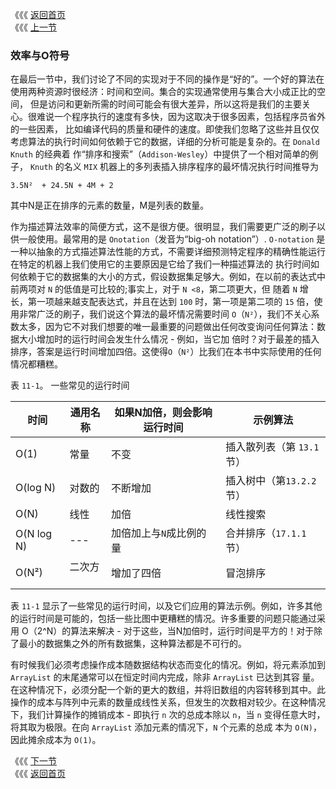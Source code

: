 《《《 [返回首页](../README.md)       <br/>
《《《 [上一节](02_Implementations.md)

### 效率与Ο符号

在最后一节中，我们讨论了不同的实现对于不同的操作是“好的”。一个好的算法在使用两种资源时很经济：时间和空间。集合的实现通常使用与集合大小成正比的空间，
但是访问和更新所需的时间可能会有很大差异，所以这将是我们的主要关心。很难说一个程序执行的速度有多快，因为这取决于很多因素，包括程序员省外的一些因素，
比如编译代码的质量和硬件的速度。即使我们忽略了这些并且仅仅考虑算法的执行时间如何依赖于它的数据，详细的分析可能是复杂的。在 `Donald Knuth` 的经典着
作“排序和搜索”（`Addison-Wesley`）中提供了一个相对简单的例子， `Knuth` 的名义 `MIX` 机器上的多列表插入排序程序的最坏情况执行时间推导为

```
3.5N²  + 24.5N + 4M + 2
```

其中N是正在排序的元素的数量，M是列表的数量。

作为描述算法效率的简便方式，这不是很方便。很明显，我们需要更广泛的刷子以供一般使用。最常用的是 `Onotation`（发音为“big-oh notation”）.
`O-notation` 是一种以抽象的方式描述算法性能的方式，不需要详细预测特定程序的精确性能运行在特定的机器上我们使用它的主要原因是它给了我们一种描述算法的
执行时间如何依赖于它的数据集的大小的方式，假设数据集足够大。例如，在以前的表达式中前两项对 `N` 的低值是可比较的;事实上，对于 `N <8`，第二项更大，但
随着 `N` 增长，第一项越来越支配表达式，并且在达到 `100` 时，第一项是第二项的 `15` 倍，使用非常广泛的刷子，我们说这个算法的最坏情况需要时间 
`O`（`N²`），我们不关心系数太多，因为它不对我们想要的唯一最重要的问题做出任何改变询问任何算法：数据大小增加时的运行时间会发生什么情况 - 例如，当它加
倍时？对于最差的插入排序，答案是运行时间增加四倍。这使得`O`（`N²`）比我们在本书中实际使用的任何情况都糟糕。

表 `11-1`。 一些常见的运行时间


时间       |通用名称  |如果N加倍，则会影响运行时间|示例算法
---        |---      |---                      |---
O(1)       |常量     | 不变                     |插入散列表（第 `13.1` 节）
O(log N)   |对数的   |不断增加                  |插入树中（第`13.2.2`节）
O(N)       |线性     |加倍                      |线性搜索
O(N log N) |---      |加倍加上与`N`成比例的量    |合并排序（`17.1.1`节）       
O(N²)      |二次方   |增加了四倍                |冒泡排序

表 `11-1` 显示了一些常见的运行时间，以及它们应用的算法示例。例如，许多其他的运行时间是可能的，包括一些比图中更糟糕的情况。许多重要的问题只能通过采用
O（2^N）的算法来解决 - 对于这些，当N加倍时，运行时间是平方的！对于除了最小的数据集之外的所有数据集，这种算法都是不可行的。

有时候我们必须考虑操作成本随数据结构状态而变化的情况。例如，将元素添加到 `ArrayList` 的末尾通常可以在恒定时间内完成，除非 `ArrayList` 已达到其容
量。在这种情况下，必须分配一个新的更大的数组，并将旧数组的内容转移到其中。此操作的成本与阵列中元素的数量成线性关系，但发生的次数相对较少。在这种情况
下，我们计算操作的摊销成本 - 即执行 `n` 次的总成本除以 `n`，当 `n` 变得任意大时，将其取为极限。在向 `ArrayList` 添加元素的情况下，`N` 个元素的总成
本为 `O(N)`，因此摊余成本为 `O(1)`。

《《《 [下一节](04_contract.md)      <br/>
《《《 [返回首页](../README.md)
